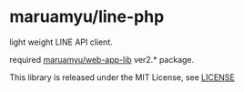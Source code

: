 maruamyu/line-php
=================

light weight LINE API client.

required [maruamyu/web-app-lib](https://packagist.org/packages/maruamyu/web-app-lib) ver2.\* package.

This library is released under the MIT License, see [LICENSE](LICENSE)
